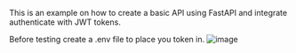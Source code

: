 This is an example on how to create a basic API using FastAPI and integrate authenticate with JWT tokens.

Before testing create a .env file to place you token in.
![image](https://github.com/bbonser/Python/assets/26509652/0815027d-16ce-4b5f-923d-84345538fb57)


